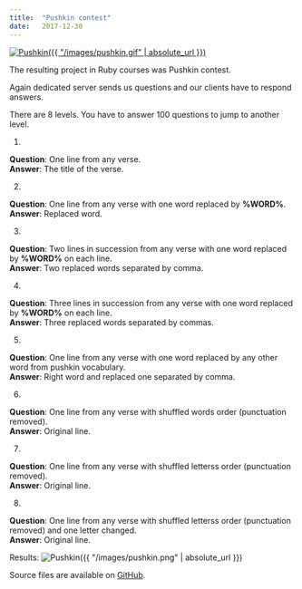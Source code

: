 ```yaml
---
title:  "Pushkin contest"
date:   2017-12-30
---
```

[![Pushkin]({{ "/images/pushkin.gif" | absolute_url }})][Pushkin]

The resulting project in Ruby courses was Pushkin contest.

Again dedicated server sends us questions and our clients have to respond answers.

There are 8 levels. You have to answer 100 questions to jump to another level.

1.
**Question**: One line from any verse.  
  **Answer**: The title of the verse.

2.
**Question**: One line from any verse with one word replaced by **%WORD%**.  
  **Answer**: Replaced word.

3.
**Question**: Two lines in succession from any verse with one word replaced by **%WORD%** on each line.  
  **Answer**: Two replaced words separated by comma.

4.
**Question**: Three lines in succession from any verse with one word replaced by **%WORD%** on each line.  
  **Answer**: Three replaced words separated by commas.

5.
**Question**: One line from any verse with one word replaced by any other word from pushkin vocabulary.  
  **Answer**: Right word and replaced one separated by comma.

6.
**Question**: One line from any verse with shuffled words order (punctuation removed).  
  **Answer**: Original line.

7.
**Question**: One line from any verse with shuffled letterss order (punctuation removed).  
  **Answer**: Original line.

8.
**Question**: One line from any verse with shuffled letterss order (punctuation removed) and one letter changed.  
  **Answer**: Original line.





Results:
![Pushkin]({{ "/images/pushkin.png" | absolute_url }})

Source files are available on [GitHub][GitHub].

[Pushkin]: http://pushkin.rubyroidlabs.com
[GitHub]: https://github.com/dmlaziuk/pushkin-contest-bot.git
